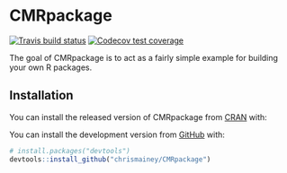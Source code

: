 
<!-- README.md is generated from README.Rmd. Please edit that file -->

# CMRpackage

<!-- badges: start -->

[![Travis build
status](https://travis-ci.org/chrismainey/CMRpackage.svg?branch=master)](https://travis-ci.org/chrismainey/CMRpackage)
[![Codecov test
coverage](https://codecov.io/gh/chrismainey/CMRpackage/branch/master/graph/badge.svg)](https://codecov.io/gh/chrismainey/CMRpackage?branch=master)
<!-- badges: end -->

The goal of CMRpackage is to act as a fairly simple example for building
your own R packages.

## Installation

You can install the released version of CMRpackage from
[CRAN](https://CRAN.R-project.org) with:

You can install the development version from
[GitHub](https://github.com/) with:

``` r
# install.packages("devtools")
devtools::install_github("chrismainey/CMRpackage")
```
